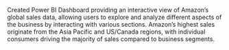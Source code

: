 Created Power BI Dashboard providing an interactive view of Amazon’s global sales data, allowing users to explore and analyze different aspects of the business by interacting with various sections.
Amazon’s highest sales originate from the Asia Pacific and US/Canada regions, with individual consumers driving the majority of sales compared to business segments.
